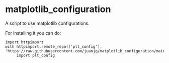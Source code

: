 # matplotlib_configuration
A script to use matplotlib configurations.

For installing it you can do:

```
import httpimport
with httpimport.remote_repo(['plt_config'], 'https://raw.githubusercontent.com/juanjq/matplotlib_configuration/main'):
     import plt_config 
```

